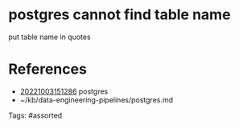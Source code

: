 # postgres cannot find table name
put table name in quotes

# References
- [20221003151286](/zet/20221003151286/) postgres
- ~/kb/data-engineering-pipelines/postgres.md

Tags:
    #assorted

